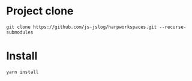 # Project clone
`git clone https://github.com/js-jslog/harpworkspaces.git --recurse-submodules`

# Install
`yarn install`
